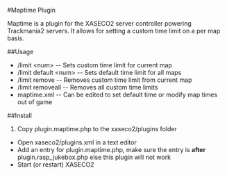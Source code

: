 #Maptime Plugin

Maptime is a plugin for the XASECO2 server controller powering Trackmania2 servers. It allows for setting a custom time limit on a per map basis.

##Usage

* /limit &lt;num&gt; -- Sets custom time limit for current map
* /limit default &lt;num&gt; -- Sets default time limit for all maps
* /limit remove -- Removes custom time limit from current map
* /limit removeall -- Removes all custom time limits
* maptime.xml -- Can be edited to set default time or modify map times out of game

##Install

1. Copy plugin.maptime.php to the xaseco2/plugins folder
*  Open xaseco2/plugins.xml in a text editor
*  Add an entry for plugin.maptime.php, make sure the entry is __after__
   plugin.rasp\_jukebox.php else this plugin will not work
*  Start (or restart) XASECO2
